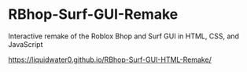 # RBhop-Surf-GUI-Remake
Interactive remake of the Roblox Bhop and Surf GUI in HTML, CSS, and JavaScript

https://liquidwater0.github.io/RBhop-Surf-GUI-HTML-Remake/
